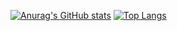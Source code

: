 [![Anurag's GitHub stats](https://github-readme-stats.vercel.app/api?username=syoo970)](https://github.com/anuraghazra/github-readme-stats)
[![Top Langs](https://github-readme-stats.vercel.app/api/top-langs/?username=syoo970)](https://github.com/anuraghazra/github-readme-stats)